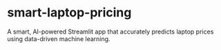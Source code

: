 # smart-laptop-pricing
A smart, AI-powered Streamlit app that accurately predicts laptop prices using data-driven machine learning.
